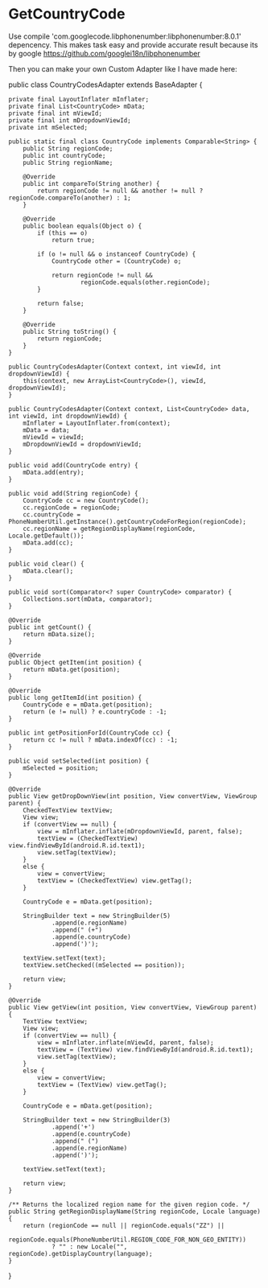 # GetCountryCode

Use compile 'com.googlecode.libphonenumber:libphonenumber:8.0.1' depencency. This makes task easy and provide accurate result because its by google
https://github.com/googlei18n/libphonenumber


Then you can make your own Custom Adapter like I have made here:

public class CountryCodesAdapter extends BaseAdapter {

    private final LayoutInflater mInflater;
    private final List<CountryCode> mData;
    private final int mViewId;
    private final int mDropdownViewId;
    private int mSelected;

    public static final class CountryCode implements Comparable<String> {
        public String regionCode;
        public int countryCode;
        public String regionName;

        @Override
        public int compareTo(String another) {
            return regionCode != null && another != null ? regionCode.compareTo(another) : 1;
        }

        @Override
        public boolean equals(Object o) {
            if (this == o)
                return true;

            if (o != null && o instanceof CountryCode) {
                CountryCode other = (CountryCode) o;

                return regionCode != null &&
                        regionCode.equals(other.regionCode);
            }

            return false;
        }

        @Override
        public String toString() {
            return regionCode;
        }
    }

    public CountryCodesAdapter(Context context, int viewId, int dropdownViewId) {
        this(context, new ArrayList<CountryCode>(), viewId, dropdownViewId);
    }

    public CountryCodesAdapter(Context context, List<CountryCode> data, int viewId, int dropdownViewId) {
        mInflater = LayoutInflater.from(context);
        mData = data;
        mViewId = viewId;
        mDropdownViewId = dropdownViewId;
    }

    public void add(CountryCode entry) {
        mData.add(entry);
    }

    public void add(String regionCode) {
        CountryCode cc = new CountryCode();
        cc.regionCode = regionCode;
        cc.countryCode = PhoneNumberUtil.getInstance().getCountryCodeForRegion(regionCode);
        cc.regionName = getRegionDisplayName(regionCode, Locale.getDefault());
        mData.add(cc);
    }

    public void clear() {
        mData.clear();
    }

    public void sort(Comparator<? super CountryCode> comparator) {
        Collections.sort(mData, comparator);
    }

    @Override
    public int getCount() {
        return mData.size();
    }

    @Override
    public Object getItem(int position) {
        return mData.get(position);
    }

    @Override
    public long getItemId(int position) {
        CountryCode e = mData.get(position);
        return (e != null) ? e.countryCode : -1;
    }

    public int getPositionForId(CountryCode cc) {
        return cc != null ? mData.indexOf(cc) : -1;
    }

    public void setSelected(int position) {
        mSelected = position;
    }

    @Override
    public View getDropDownView(int position, View convertView, ViewGroup parent) {
        CheckedTextView textView;
        View view;
        if (convertView == null) {
            view = mInflater.inflate(mDropdownViewId, parent, false);
            textView = (CheckedTextView) view.findViewById(android.R.id.text1);
            view.setTag(textView);
        }
        else {
            view = convertView;
            textView = (CheckedTextView) view.getTag();
        }

        CountryCode e = mData.get(position);

        StringBuilder text = new StringBuilder(5)
                .append(e.regionName)
                .append(" (+")
                .append(e.countryCode)
                .append(')');

        textView.setText(text);
        textView.setChecked((mSelected == position));

        return view;
    }

    @Override
    public View getView(int position, View convertView, ViewGroup parent) {
        TextView textView;
        View view;
        if (convertView == null) {
            view = mInflater.inflate(mViewId, parent, false);
            textView = (TextView) view.findViewById(android.R.id.text1);
            view.setTag(textView);
        }
        else {
            view = convertView;
            textView = (TextView) view.getTag();
        }

        CountryCode e = mData.get(position);

        StringBuilder text = new StringBuilder(3)
                .append('+')
                .append(e.countryCode)
                .append(" (")
                .append(e.regionName)
                .append(')');

        textView.setText(text);

        return view;
    }

    /** Returns the localized region name for the given region code. */
    public String getRegionDisplayName(String regionCode, Locale language) {
        return (regionCode == null || regionCode.equals("ZZ") ||
                regionCode.equals(PhoneNumberUtil.REGION_CODE_FOR_NON_GEO_ENTITY))
                ? "" : new Locale("", regionCode).getDisplayCountry(language);
    }
}


